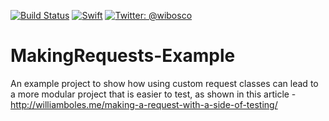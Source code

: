 [![Build Status](https://travis-ci.org/wibosco/MakingRequests-Example.svg)](https://travis-ci.org/wibosco/MakingRequests-Example)
<a href="https://swift.org"><img src="https://img.shields.io/badge/Swift-3.0-orange.svg?style=flat" alt="Swift" 
/></a>
<a href="https://twitter.com/wibosco"><img src="https://img.shields.io/badge/twitter-@wibosco-blue.svg?style=flat" alt="Twitter: @wibosco" /></a>

# MakingRequests-Example
An example project to show how using custom request classes can lead to a more modular project that is easier to test, as shown in this article - http://williamboles.me/making-a-request-with-a-side-of-testing/
